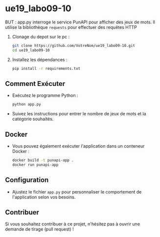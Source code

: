 # ue19_labo09-10

BUT : app.py interroge le service PunAPI pour afficher des jeux de mots. Il utilise la bibliothèque `requests` pour effectuer des requêtes HTTP

1. Clonage du depot sur le pc :

    ```bash
    git clone https://github.com/VotreNom/ue19_labo09-10.git
    cd ue19_labo09-10
    ```

2. Installez les dépendances :

    ```bash
    pip install -r requirements.txt
    ```

## Comment Exécuter

- Exécutez le programme Python :

    ```bash
    python app.py
    ```

- Suivez les instructions pour entrer le nombre de jeux de mots et la catégorie souhaités.

## Docker

- Vous pouvez également exécuter l'application dans un conteneur Docker :

    ```bash
    docker build -t punapi-app .
    docker run punapi-app
    ```

## Configuration

- Ajustez le fichier `app.py` pour personnaliser le comportement de l'application selon vos besoins.

## Contribuer

Si vous souhaitez contribuer à ce projet, n'hésitez pas à ouvrir une demande de tirage (pull request) !

